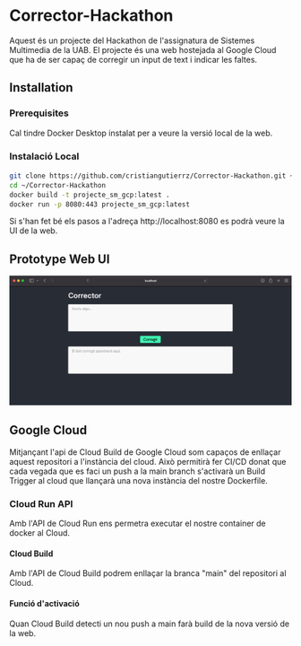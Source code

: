 # Corrector-Hackathon

Aquest és un projecte del Hackathon de l'assignatura de Sistemes Multimedia de la UAB.
El projecte és una web hostejada al Google Cloud que ha de ser capaç de corregir un input de text i indicar les faltes.

## Installation

### Prerequisites
Cal tindre Docker Desktop instalat per a veure la versió local de la web.

### Instalació Local
```bash
git clone https://github.com/cristiangutierrz/Corrector-Hackathon.git ~/.
cd ~/Corrector-Hackathon
docker build -t projecte_sm_gcp:latest .
docker run -p 8080:443 projecte_sm_gcp:latest
```

Si s'han fet bé els pasos a l'adreça http://localhost:8080 es podrà veure la UI de la web.

## Prototype Web UI

![alt text](https://github.com/cristiangutierrz/Corrector-Hackathon/blob/main/public/fonts/imgs/capt1.png?raw=true)

## Google Cloud
Mitjançant l'api de Cloud Build de Google Cloud som capaços de enllaçar aquest repositori a l'instància del cloud. Això permitirà fer CI/CD donat que cada vegada que es faci un push a la main branch s'activarà un Build Trigger al cloud que llançarà una nova instància del nostre Dockerfile.

### Cloud Run API
Amb l'API de Cloud Run ens permetra executar el nostre container de docker al Cloud.
#### Cloud Build
Amb l'API de Cloud Build podrem enllaçar la branca "main" del repositori al Cloud.
#### Funció d'activació
Quan Cloud Build detecti un nou push a main farà build de la nova versió de la web.
